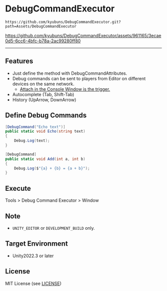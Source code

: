 DebugCommandExecutor
===

`https://github.com/kyubuns/DebugCommandExecutor.git?path=Assets/DebugCommandExecutor`

https://github.com/kyubuns/DebugCommandExecutor/assets/961165/3ecae0d5-6cc6-4bfc-b78a-2ac99280ff80

---

## Features

- Just define the method with DebugCommandAttributes.
- Debug commands can be sent to players from Editor on different devices on the same network.
  - [Attach in the Console Window is the trigger.](https://docs.unity3d.com/ja/2022.3/Manual/Console.html)
- Autocomplete (Tab, Shift-Tab)
- History (UpArrow, DownArrow)

## Define Debug Commands

```csharp
[DebugCommand("Echo text")]
public static void Echo(string text)
{
    Debug.Log(text);
}

[DebugCommand]
public static void Add(int a, int b)
{
    Debug.Log($"{a} + {b} = {a + b}");
}
```

## Execute

Tools > Debug Command Executor > Window

## Note

- `UNITY_EDITOR` or `DEVELOPMENT_BUILD` only.

## Target Environment

- Unity2022.3 or later

## License

MIT License (see [LICENSE](LICENSE))
